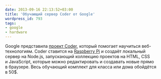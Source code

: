 ```yaml
---
date: 2013-09-16 22:13:52+03:00
title: 'Обучающий сервер Coder от Google'
wordpress_id: 793
tags:
- google
- hardware
---
```


Google представила [проект Coder][1], который помогает научиться веб-технологиям. Coder ставится на [Raspberry Pi][2] и создаёт локальный сервер на Node.js, запускающий коллекцию проектов на HTML, CSS и JavaScript, которые можно редактировать и создавать новые прямо в браузере. Весь обучающий комплект для класса или дома обойдётся в 50$.

[1]: http://googlecreativelab.github.io/coder/
[2]: http://www.raspberrypi.org

